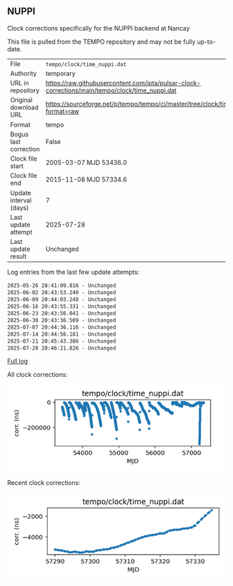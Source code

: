 
## NUPPI

Clock corrections specifically for the NUPPI backend at Nancay

This file is pulled from the TEMPO repository and may not be fully
up-to-date.

|     |     |
|:--- |:--- |
| File | `tempo/clock/time_nuppi.dat` |
| Authority | temporary |
| URL in repository | <https://raw.githubusercontent.com/ipta/pulsar-clock-corrections/main/tempo/clock/time_nuppi.dat> |
| Original download URL | <https://sourceforge.net/p/tempo/tempo/ci/master/tree/clock/time_nuppi.dat?format=raw> |
| Format | tempo |
| Bogus last correction | False |
| Clock file start | 2005-03-07 MJD 53436.0 |
| Clock file end | 2015-11-08 MJD 57334.6 |
| Update interval (days) | 7 |
| Last update attempt | 2025-07-28 |
| Last update result | Unchanged |

Log entries from the last few update attempts:
```
2025-05-26 20:41:09.816 - Unchanged
2025-06-02 20:43:53.240 - Unchanged
2025-06-09 20:44:03.248 - Unchanged
2025-06-16 20:43:55.331 - Unchanged
2025-06-23 20:43:56.041 - Unchanged
2025-06-30 20:43:36.509 - Unchanged
2025-07-07 20:44:36.116 - Unchanged
2025-07-14 20:44:56.181 - Unchanged
2025-07-21 20:45:43.386 - Unchanged
2025-07-28 20:46:21.826 - Unchanged
```
[Full log](https://raw.githubusercontent.com/ipta/pulsar-clock-corrections/main/log/tempo/clock/time_nuppi.dat.log)


All clock corrections:

![plot of all clock corrections](time_nuppi.dat.png "All corrections")

Recent clock corrections:

![plot of recent clock corrections](time_nuppi.dat.short.png "Recent corrections")

